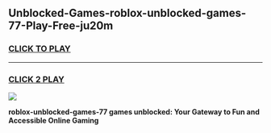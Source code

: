 
## Unblocked-Games-roblox-unblocked-games-77-Play-Free-ju20m
<h3>
<a href="https://premium76.site?title=roblox-unblocked-games-77&ref=10A">CLICK TO PLAY</a></h3>
<hr>

<h3>
<a href="https://premium76.site?title=roblox-unblocked-games-77&ref=10A">CLICK 2 PLAY</a>
  
</h3>

<a href="https://premium76.site?title=roblox-unblocked-games-77&ref=10A"><img src="https://clearcache.store/games.png"></a>


**roblox-unblocked-games-77 games unblocked: Your Gateway to Fun and Accessible Online Gaming**
